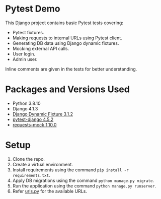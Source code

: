 # Pytest Demo
This Django project contains basic Pytest tests covering:
 - Pytest fixtures.
 - Making requests to internal URLs using Pytest client.
 - Generating DB data using Django dynamic fixtures.
 - Mocking external API calls.
 - User login.
 - Admin user.

Inline comments are given in the tests for better understanding.

# Packages and Versions Used
 - Python 3.8.10
 - Django 4.1.3
 - [Django Dynamic Fixture 3.1.2](https://django-dynamic-fixture.readthedocs.io/en/latest/)
 - [pytest-django 4.5.2](https://pytest-django.readthedocs.io/en/latest/index.html)
 - [requests-mock 1.10.0](https://requests-mock.readthedocs.io/en/latest/)

# Setup
1. Clone the repo.
2. Create a virtual environment.
3. Install requirements using the command `pip install -r requirements.txt`.
4. Apply DB migrations using the command `python manage.py migrate`.
5. Run the application using the command `python manage.py runserver`.
6. Refer [urls.py](pytest_demo/urls.py) for the available URLs.
